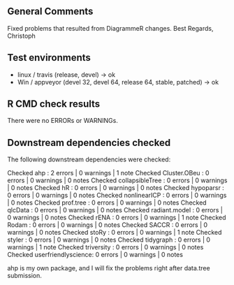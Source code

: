 ## General Comments

Fixed problems that resulted from DiagrammeR changes.
Best Regards, Christoph

## Test environments

* linux / travis (release, devel) -> ok
* Win / appveyor (devel 32, devel 64, release 64, stable, patched) -> ok

## R CMD check results

There were no ERRORs or WARNINGs.

## Downstream dependencies checked

The following downstream dependencies were checked:

Checked ahp                : 2 errors | 0 warnings | 1 note 
Checked Cluster.OBeu       : 0 errors | 0 warnings | 0 notes
Checked collapsibleTree    : 0 errors | 0 warnings | 0 notes
Checked hR                 : 0 errors | 0 warnings | 0 notes
Checked hypoparsr          : 0 errors | 0 warnings | 0 notes
Checked nonlinearICP       : 0 errors | 0 warnings | 0 notes
Checked prof.tree          : 0 errors | 0 warnings | 0 notes
Checked qlcData            : 0 errors | 0 warnings | 0 notes
Checked radiant.model      : 0 errors | 0 warnings | 0 notes
Checked rENA               : 0 errors | 0 warnings | 1 note 
Checked Rodam              : 0 errors | 0 warnings | 0 notes
Checked SACCR              : 0 errors | 0 warnings | 0 notes
Checked stoRy              : 0 errors | 0 warnings | 1 note 
Checked styler             : 0 errors | 0 warnings | 0 notes
Checked tidygraph          : 0 errors | 0 warnings | 1 note 
Checked triversity         : 0 errors | 0 warnings | 0 notes
Checked userfriendlyscience: 0 errors | 0 warnings | 0 notes

ahp is my own package, and I will fix the problems right after data.tree submission.
